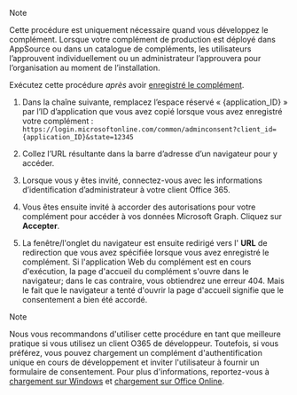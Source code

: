 
> [!NOTE]
> Cette procédure est uniquement nécessaire quand vous développez le complément. Lorsque votre complément de production est déployé dans AppSource ou dans un catalogue de compléments, les utilisateurs l’approuvent individuellement ou un administrateur l’approuvera pour l’organisation au moment de l’installation.

Exécutez cette procédure *après* avoir [enregistré le complément](../develop/register-sso-add-in-aad-v2.md).

1. Dans la chaîne suivante, remplacez l’espace réservé « {application_ID} » par l’ID d’application que vous avez copié lorsque vous avez enregistré votre complément : `https://login.microsoftonline.com/common/adminconsent?client_id={application_ID}&state=12345`

1. Collez l’URL résultante dans la barre d’adresse d’un navigateur pour y accéder.

1. Lorsque vous y êtes invité, connectez-vous avec les informations d’identification d’administrateur à votre client Office 365.

1. Vous êtes ensuite invité à accorder des autorisations pour votre complément pour accéder à vos données Microsoft Graph. Cliquez sur **Accepter**.

1. La fenêtre/l'onglet du navigateur est ensuite redirigé vers l' **URL** de redirection que vous avez spécifiée lorsque vous avez enregistré le complément. Si l'application Web du complément est en cours d'exécution, la page d'accueil du complément s'ouvre dans le navigateur; dans le cas contraire, vous obtiendrez une erreur 404. Mais le fait que le navigateur a tenté d'ouvrir la page d'accueil signifie que le consentement a bien été accordé.

>[!NOTE]
>Nous vous recommandons d'utiliser cette procédure en tant que meilleure pratique si vous utilisez un client O365 de développeur. Toutefois, si vous préférez, vous pouvez chargement un complément d'authentification unique en cours de développement et inviter l'utilisateur à fournir un formulaire de consentement. Pour plus d'informations, reportez-vous à [chargement sur Windows](/office/dev/add-ins/testing/create-a-network-shared-folder-catalog-for-task-pane-and-content-add-ins) et [chargement sur Office Online](/office/dev/add-ins/testing/sideload-office-add-ins-for-testing).
